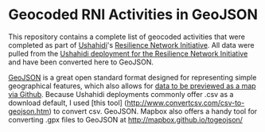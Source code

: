# Geocoded RNI Activities in GeoJSON
This repository contains a complete list of geocoded activities that were completed as part of [Ushahidi](https://www.ushahidi.com)'s [Resilience Network Initiative](http://cityresilience.net/what-is-rni.html). All data were pulled from the [Ushahidi deployment for the Resilience Network Initiative](http://rni.ushahidi.com/) and have been converted here to GeoJSON. 

[GeoJSON](http://geojson.org/) is a great open standard format designed for representing simple geographical features, which also allows for [data to be previewed as a map via Github](https://help.github.com/articles/mapping-geojson-files-on-github/). Because Ushahidi deployments commonly offer .csv as a download default, I used [this tool] (http://www.convertcsv.com/csv-to-geojson.htm) to convert csv. GeoJSON. Mapbox also offers a handy tool for converting .gpx files to GeoJSON at http://mapbox.github.io/togeojson/



